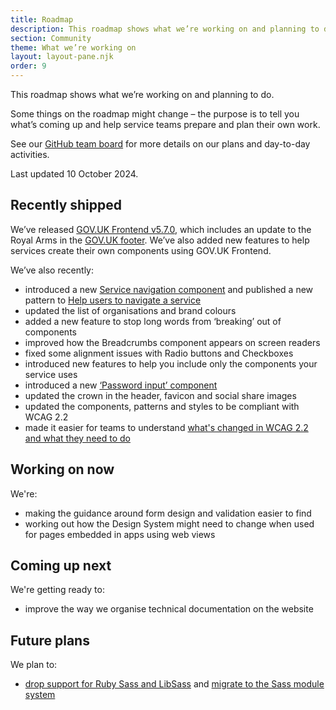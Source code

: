```yaml
---
title: Roadmap
description: This roadmap shows what we’re working on and planning to do.
section: Community
theme: What we’re working on
layout: layout-pane.njk
order: 9
---
```


This roadmap shows what we’re working on and planning to do.

Some things on the roadmap might change – the purpose is to tell you what’s coming up and help service teams prepare and plan their own work.

See our [GitHub team board](https://github.com/orgs/alphagov/projects/53) for more details on our plans and day-to-day activities.

Last updated 10 October 2024.

## Recently shipped

We’ve released [GOV.UK Frontend v5.7.0](https://github.com/alphagov/govuk-frontend/releases/tag/v5.7.0), which includes an update to the Royal Arms in the [GOV.UK footer](/components/footer/). We’ve also added new features to help services create their own components using GOV.UK Frontend.

We’ve also recently:

- introduced a new [Service navigation component](/components/service-navigation/) and published a new pattern to [Help users to navigate a service](/patterns/navigate-a-service)
- updated the list of organisations and brand colours
- added a new feature to stop long words from ‘breaking’ out of components
- improved how the Breadcrumbs component appears on screen readers
- fixed some alignment issues with Radio buttons and Checkboxes
- introduced new features to help you include only the components your service uses
- introduced a new [‘Password input’ component](/components/password-input/)
- updated the crown in the header, favicon and social share images
- updated the components, patterns and styles to be compliant with WCAG 2.2
- made it easier for teams to understand [what's changed in WCAG 2.2 and what they need to do](/accessibility/wcag-2.2)

## Working on now

We're:

- making the guidance around form design and validation easier to find
- working out how the Design System might need to change when used for pages embedded in apps using web views

## Coming up next

We're getting ready to:

- improve the way we organise technical documentation on the website

## Future plans

We plan to:

- [drop support for Ruby Sass and LibSass](https://github.com/alphagov/govuk-frontend/issues/2637) and [migrate to the Sass module system](https://github.com/alphagov/govuk-frontend/issues/1791)
